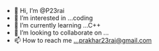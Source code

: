 - 👋 Hi, I’m @P23rai
- 👀 I’m interested in ...coding
- 🌱 I’m currently learning ...C++
- 💞️ I’m looking to collaborate on ...
- 📫 How to reach me ...prakhar23rai@gmail.com

<!---
P23rai/P23rai is a ✨ special ✨ repository because its `README.md` (this file) appears on your GitHub profile.
You can click the Preview link to take a look at your changes.
--->
